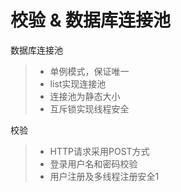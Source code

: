 
校验 & 数据库连接池
===============
数据库连接池
> * 单例模式，保证唯一
> * list实现连接池
> * 连接池为静态大小
> * 互斥锁实现线程安全

校验  
> * HTTP请求采用POST方式
> * 登录用户名和密码校验
> * 用户注册及多线程注册安全1

